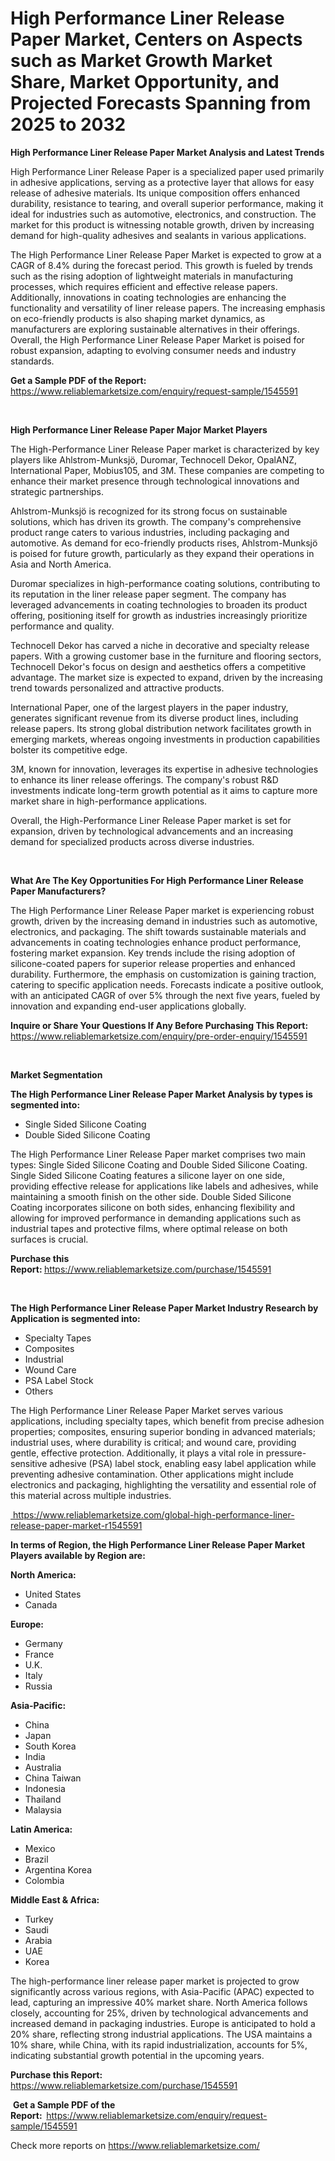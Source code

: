 <p><h1>High Performance Liner Release Paper Market, Centers on Aspects such as Market Growth Market Share, Market Opportunity, and Projected Forecasts Spanning from 2025 to 2032</h1></p><p><strong>High Performance Liner Release Paper Market Analysis and Latest Trends</strong></p>
<p><p>High Performance Liner Release Paper is a specialized paper used primarily in adhesive applications, serving as a protective layer that allows for easy release of adhesive materials. Its unique composition offers enhanced durability, resistance to tearing, and overall superior performance, making it ideal for industries such as automotive, electronics, and construction. The market for this product is witnessing notable growth, driven by increasing demand for high-quality adhesives and sealants in various applications.</p><p>The High Performance Liner Release Paper Market is expected to grow at a CAGR of 8.4% during the forecast period. This growth is fueled by trends such as the rising adoption of lightweight materials in manufacturing processes, which requires efficient and effective release papers. Additionally, innovations in coating technologies are enhancing the functionality and versatility of liner release papers. The increasing emphasis on eco-friendly products is also shaping market dynamics, as manufacturers are exploring sustainable alternatives in their offerings. Overall, the High Performance Liner Release Paper Market is poised for robust expansion, adapting to evolving consumer needs and industry standards.</p></p>
<p><strong>Get a Sample PDF of the Report:&nbsp;</strong> <a href="https://www.reliablemarketsize.com/enquiry/request-sample/1545591?utm_campaign=1998&utm_medium=2&utm_source=Github&utm_content=ia&utm_term=01022025&utm_id=high-performance-liner-release-paper">https://www.reliablemarketsize.com/enquiry/request-sample/1545591</a></p>
<p>&nbsp;</p>
<p><strong>High Performance Liner Release Paper Major Market Players</strong></p>
<p><p>The High-Performance Liner Release Paper market is characterized by key players like Ahlstrom-Munksjö, Duromar, Technocell Dekor, OpalANZ, International Paper, Mobius105, and 3M. These companies are competing to enhance their market presence through technological innovations and strategic partnerships.</p><p>Ahlstrom-Munksjö is recognized for its strong focus on sustainable solutions, which has driven its growth. The company's comprehensive product range caters to various industries, including packaging and automotive. As demand for eco-friendly products rises, Ahlstrom-Munksjö is poised for future growth, particularly as they expand their operations in Asia and North America.</p><p>Duromar specializes in high-performance coating solutions, contributing to its reputation in the liner release paper segment. The company has leveraged advancements in coating technologies to broaden its product offering, positioning itself for growth as industries increasingly prioritize performance and quality.</p><p>Technocell Dekor has carved a niche in decorative and specialty release papers. With a growing customer base in the furniture and flooring sectors, Technocell Dekor's focus on design and aesthetics offers a competitive advantage. The market size is expected to expand, driven by the increasing trend towards personalized and attractive products.</p><p>International Paper, one of the largest players in the paper industry, generates significant revenue from its diverse product lines, including release papers. Its strong global distribution network facilitates growth in emerging markets, whereas ongoing investments in production capabilities bolster its competitive edge.</p><p>3M, known for innovation, leverages its expertise in adhesive technologies to enhance its liner release offerings. The company's robust R&D investments indicate long-term growth potential as it aims to capture more market share in high-performance applications.</p><p>Overall, the High-Performance Liner Release Paper market is set for expansion, driven by technological advancements and an increasing demand for specialized products across diverse industries.</p></p>
<p>&nbsp;</p>
<p><strong>What Are The Key Opportunities For High Performance Liner Release Paper Manufacturers?</strong></p>
<p><p>The High Performance Liner Release Paper market is experiencing robust growth, driven by the increasing demand in industries such as automotive, electronics, and packaging. The shift towards sustainable materials and advancements in coating technologies enhance product performance, fostering market expansion. Key trends include the rising adoption of silicone-coated papers for superior release properties and enhanced durability. Furthermore, the emphasis on customization is gaining traction, catering to specific application needs. Forecasts indicate a positive outlook, with an anticipated CAGR of over 5% through the next five years, fueled by innovation and expanding end-user applications globally.</p></p>
<p><strong>Inquire or Share Your Questions If Any Before Purchasing This Report:</strong> <a href="https://www.reliablemarketsize.com/enquiry/pre-order-enquiry/1545591?utm_campaign=1998&utm_medium=2&utm_source=Github&utm_content=ia&utm_term=01022025&utm_id=high-performance-liner-release-paper">https://www.reliablemarketsize.com/enquiry/pre-order-enquiry/1545591</a></p>
<p>&nbsp;</p>
<p><strong>Market Segmentation</strong></p>
<p><strong>The High Performance Liner Release Paper Market Analysis by types is segmented into:</strong></p>
<p><ul><li>Single Sided Silicone Coating</li><li>Double Sided Silicone Coating</li></ul></p>
<p><p>The High Performance Liner Release Paper market comprises two main types: Single Sided Silicone Coating and Double Sided Silicone Coating. Single Sided Silicone Coating features a silicone layer on one side, providing effective release for applications like labels and adhesives, while maintaining a smooth finish on the other side. Double Sided Silicone Coating incorporates silicone on both sides, enhancing flexibility and allowing for improved performance in demanding applications such as industrial tapes and protective films, where optimal release on both surfaces is crucial.</p></p>
<p><strong>Purchase this Report:&nbsp;</strong><a href="https://www.reliablemarketsize.com/purchase/1545591?utm_campaign=1998&utm_medium=2&utm_source=Github&utm_content=ia&utm_term=01022025&utm_id=high-performance-liner-release-paper">https://www.reliablemarketsize.com/purchase/1545591</a></p>
<p>&nbsp;</p>
<p><strong>The High Performance Liner Release Paper Market Industry Research by Application is segmented into:</strong></p>
<p><ul><li>Specialty Tapes</li><li>Composites</li><li>Industrial</li><li>Wound Care</li><li>PSA Label Stock</li><li>Others</li></ul></p>
<p><p>The High Performance Liner Release Paper Market serves various applications, including specialty tapes, which benefit from precise adhesion properties; composites, ensuring superior bonding in advanced materials; industrial uses, where durability is critical; and wound care, providing gentle, effective protection. Additionally, it plays a vital role in pressure-sensitive adhesive (PSA) label stock, enabling easy label application while preventing adhesive contamination. Other applications might include electronics and packaging, highlighting the versatility and essential role of this material across multiple industries.</p></p>
<p><a href="https://www.reliablemarketsize.com/global-high-performance-liner-release-paper-market-r1545591?utm_campaign=1998&utm_medium=2&utm_source=Github&utm_content=ia&utm_term=01022025&utm_id=high-performance-liner-release-paper">&nbsp;https://www.reliablemarketsize.com/global-high-performance-liner-release-paper-market-r1545591</a></p>
<p><strong>In terms of Region, the High Performance Liner Release Paper Market Players available by Region are:</strong></p>
<p>
    <p> <strong> North America: </strong>
        <ul>
            <li>United States</li>
            <li>Canada</li>
        </ul>
        </p> 
    <p> <strong> Europe: </strong>
        <ul>
            <li>Germany</li>
            <li>France</li>
            <li>U.K.</li>
            <li>Italy</li>
            <li>Russia</li>
        </ul>
        </p> 
    <p> <strong> Asia-Pacific: </strong>
        <ul>
            <li>China</li>
            <li>Japan</li>
            <li>South Korea</li>
            <li>India</li>
            <li>Australia</li>
            <li>China Taiwan</li>
            <li>Indonesia</li>
            <li>Thailand</li>
            <li>Malaysia</li>
        </ul>
        </p> 
    <p> <strong> Latin America: </strong>
        <ul>
            <li>Mexico</li>
            <li>Brazil</li>
            <li>Argentina Korea</li>
            <li>Colombia</li>
        </ul>
        </p> 
    <p> <strong> Middle East & Africa: </strong>
        <ul>
            <li>Turkey</li>
            <li>Saudi</li>
            <li>Arabia</li>
            <li>UAE</li>
            <li>Korea</li>
        </ul>
    </p>
    </p>
<p><p>The high-performance liner release paper market is projected to grow significantly across various regions, with Asia-Pacific (APAC) expected to lead, capturing an impressive 40% market share. North America follows closely, accounting for 25%, driven by technological advancements and increased demand in packaging industries. Europe is anticipated to hold a 20% share, reflecting strong industrial applications. The USA maintains a 10% share, while China, with its rapid industrialization, accounts for 5%, indicating substantial growth potential in the upcoming years.</p></p>
<p><strong>Purchase this Report: </strong><a href="https://www.reliablemarketsize.com/purchase/1545591?utm_campaign=1998&utm_medium=2&utm_source=Github&utm_content=ia&utm_term=01022025&utm_id=high-performance-liner-release-paper">https://www.reliablemarketsize.com/purchase/1545591</a></p>
<p>&nbsp;<strong>Get a Sample PDF of the Report:&nbsp;&nbsp;</strong><a href="https://www.reliablemarketsize.com/enquiry/request-sample/1545591?utm_campaign=1998&utm_medium=2&utm_source=Github&utm_content=ia&utm_term=01022025&utm_id=high-performance-liner-release-paper">https://www.reliablemarketsize.com/enquiry/request-sample/1545591</a></p>
<p><strong></strong></p>
<p>Check more reports on <a href="https://www.reliablemarketsize.com/?utm_campaign=1998&utm_medium=2&utm_source=Github&utm_content=ia&utm_term=01022025&utm_id=high-performance-liner-release-paper">https://www.reliablemarketsize.com/</a></p>